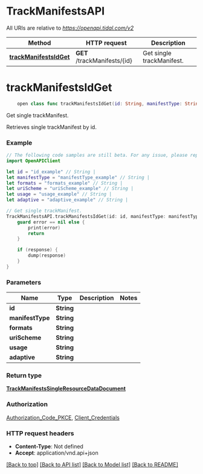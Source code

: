 # TrackManifestsAPI

All URIs are relative to *https://openapi.tidal.com/v2*

Method | HTTP request | Description
------------- | ------------- | -------------
[**trackManifestsIdGet**](TrackManifestsAPI.md#trackmanifestsidget) | **GET** /trackManifests/{id} | Get single trackManifest.


# **trackManifestsIdGet**
```swift
    open class func trackManifestsIdGet(id: String, manifestType: String, formats: String, uriScheme: String, usage: String, adaptive: String, completion: @escaping (_ data: TrackManifestsSingleResourceDataDocument?, _ error: Error?) -> Void)
```

Get single trackManifest.

Retrieves single trackManifest by id.

### Example
```swift
// The following code samples are still beta. For any issue, please report via http://github.com/OpenAPITools/openapi-generator/issues/new
import OpenAPIClient

let id = "id_example" // String | 
let manifestType = "manifestType_example" // String | 
let formats = "formats_example" // String | 
let uriScheme = "uriScheme_example" // String | 
let usage = "usage_example" // String | 
let adaptive = "adaptive_example" // String | 

// Get single trackManifest.
TrackManifestsAPI.trackManifestsIdGet(id: id, manifestType: manifestType, formats: formats, uriScheme: uriScheme, usage: usage, adaptive: adaptive) { (response, error) in
    guard error == nil else {
        print(error)
        return
    }

    if (response) {
        dump(response)
    }
}
```

### Parameters

Name | Type | Description  | Notes
------------- | ------------- | ------------- | -------------
 **id** | **String** |  | 
 **manifestType** | **String** |  | 
 **formats** | **String** |  | 
 **uriScheme** | **String** |  | 
 **usage** | **String** |  | 
 **adaptive** | **String** |  | 

### Return type

[**TrackManifestsSingleResourceDataDocument**](TrackManifestsSingleResourceDataDocument.md)

### Authorization

[Authorization_Code_PKCE](../README.md#Authorization_Code_PKCE), [Client_Credentials](../README.md#Client_Credentials)

### HTTP request headers

 - **Content-Type**: Not defined
 - **Accept**: application/vnd.api+json

[[Back to top]](#) [[Back to API list]](../README.md#documentation-for-api-endpoints) [[Back to Model list]](../README.md#documentation-for-models) [[Back to README]](../README.md)

